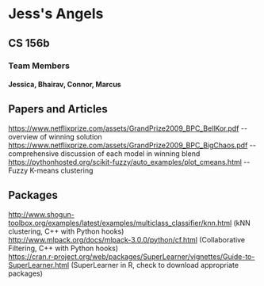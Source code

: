 # Jess's Angels
## CS 156b

### Team Members
#### Jessica, Bhairav, Connor, Marcus  

## Papers and Articles
https://www.netflixprize.com/assets/GrandPrize2009_BPC_BellKor.pdf --overview of winning solution  
https://www.netflixprize.com/assets/GrandPrize2009_BPC_BigChaos.pdf --comprehensive discussion of each model in winning blend  
https://pythonhosted.org/scikit-fuzzy/auto_examples/plot_cmeans.html
-- Fuzzy K-means clustering

## Packages
http://www.shogun-toolbox.org/examples/latest/examples/multiclass_classifier/knn.html (kNN clustering, C++ with Python hooks)  
http://www.mlpack.org/docs/mlpack-3.0.0/python/cf.html (Collaborative Filtering, C++ with Python hooks)  
https://cran.r-project.org/web/packages/SuperLearner/vignettes/Guide-to-SuperLearner.html (SuperLearner in R, check to download appropriate packages)
